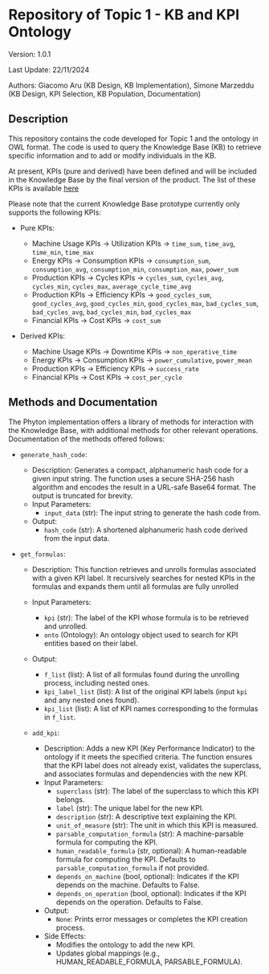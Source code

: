 # Repository of Topic 1 - KB and KPI Ontology

Version: 1.0.1

Last Update: 22/11/2024

Authors: Giacomo Aru (KB Design, KB Implementation), Simone Marzeddu (KB Design, KPI Selection, KB Population, Documentation)

## Description

This repository contains the code developed for Topic 1 and the ontology in OWL format.
The code is used to query the Knowledge Base (KB) to retrieve specific information and to add or modify individuals in the KB.

At present, KPIs (pure and derived) have been defined and will be included in the Knowledge Base by the final version of the product. The list of these KPIs is available  [here](https://docs.google.com/document/d/1RMJVM6Xd4dcazlPhCdCzNqwm6lIBSvDHMgVil6wiLNI/edit?tab=t.0#heading=h.equ5lulcmq18)

Please note that the current Knowledge Base prototype currently only supports the following KPIs:

* Pure KPIs:
  * Machine Usage KPIs -> Utilization KPIs -> `time_sum`, `time_avg`, `time_min`, `time_max`
  * Energy KPIs -> Consumption KPIs -> `consumption_sum`, `consumption_avg`, `consumption_min`, `consumption_max`, `power_sum`
  * Production KPIs -> Cycles KPIs -> `cycles_sum`, `cycles_avg`, `cycles_min`, `cycles_max`, `average_cycle_time_avg`
  * Production KPIs -> Efficiency KPIs -> `good_cycles_sum`, `good_cycles_avg`, `good_cycles_min`, `good_cycles_max`, `bad_cycles_sum`, `bad_cycles_avg`, `bad_cycles_min`, `bad_cycles_max`
  * Financial KPIs -> Cost KPIs -> `cost_sum`

 
* Derived KPIs:
  * Machine Usage KPIs -> Downtime KPIs -> `non_operative_time`
  * Energy KPIs -> Consumption KPIs -> `power_cumulative`, `power_mean`
  * Production KPIs -> Efficiency KPIs -> `success_rate`
  * Financial KPIs -> Cost KPIs -> `cost_per_cycle`

## Methods and Documentation
The Phyton implementation offers a library of methods for interaction with the Knowledge Base, with additional methods for other relevant operations. Documentation of the methods offered follows:

* `generate_hash_code`:
  * Description: Generates a compact, alphanumeric hash code for a given input string.
    The function uses a secure SHA-256 hash algorithm and encodes the result
    in a URL-safe Base64 format. The output is truncated for brevity.
  * Input Parameters: 
     * `input_data` (str): The input string to generate the hash code from.
  * Output:
     * `hash_code` (str): A shortened alphanumeric hash code derived from the input data.
      
 * `get_formulas`:
   * Description: This function retrieves and unrolls formulas associated with a given KPI label.
     It recursively searches for nested KPIs in the formulas and expands them until
     all formulas are fully unrolled
   * Input Parameters: 
      * `kpi` (str): The label of the KPI whose formula is to be retrieved and unrolled.
      * `onto` (Ontology): An ontology object used to search for KPI entities based on their label.
   * Output:
      * `f_list` (list): A list of all formulas found during the unrolling process, including nested ones.
      * `kpi_label_list` (list): A list of the original KPI labels (input `kpi` and any nested ones found).
      * `kpi_list` (list): A list of KPI names corresponding to the formulas in `f_list`.



   * `add_kpi`:
     * Description: Adds a new KPI (Key Performance Indicator) to the ontology if it meets the specified criteria.
       The function ensures that the KPI label does not already exist, validates the superclass, and 
       associates formulas and dependencies with the new KPI.
     * Input Parameters:
        * `superclass` (str): The label of the superclass to which this KPI belongs.
        * `label` (str): The unique label for the new KPI.
        * `description` (str): A descriptive text explaining the KPI.
        * `unit_of_measure` (str): The unit in which this KPI is measured.
        * `parsable_computation_formula` (str): A machine-parsable formula for computing the KPI.
        * `human_readable_formula` (str, optional): A human-readable formula for computing the KPI. Defaults to `parsable_computation_formula` if not provided.
        * `depends_on_machine` (bool, optional): Indicates if the KPI depends on the machine. Defaults to False.
        * `depends_on_operation` (bool, optional): Indicates if the KPI depends on the operation. Defaults to False.
      * Output:
        * `None`: Prints error messages or completes the KPI creation process.
      * Side Effects:
        * Modifies the ontology to add the new KPI.
        * Updates global mappings (e.g., HUMAN_READABLE_FORMULA, PARSABLE_FORMULA).


